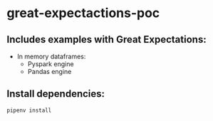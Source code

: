 # great-expectactions-poc

## Includes examples with Great Expectations:

- In memory dataframes:
    - Pyspark engine
    - Pandas engine

## Install dependencies:

```pipenv install```
